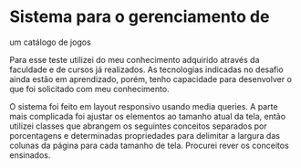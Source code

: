 # Sistema para o gerenciamento de 
um catálogo de jogos

Para esse teste utilizei do meu conhecimento adquirido através da faculdade e de cursos já realizados. 
As tecnologias indicadas no desafio ainda estão em aprendizado, porém, tenho capacidade para desenvolver 
o que foi solicitado com meu conhecimento. 

O sistema foi feito em layout responsivo usando media queries. A parte mais complicada foi ajustar os elementos ao tamanho atual da tela, então utilizei classes que abrangem os seguintes conceitos separados por porcentagens e determinadas propriedades para delimitar a largura das colunas da página para cada tamanho de tela. Procurei rever os conceitos ensinados. 

